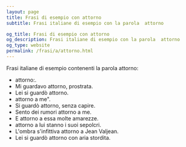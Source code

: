 ```yaml
---
layout: page
title: Frasi di esempio con attorno 
subtitle: Frasi italiane di esempio con la parola  attorno

og_title: Frasi di esempio con attorno 
og_description: Frasi italiane di esempio con la parola  attorno
og_type: website
permalink: /frasi/a/attorno.html
---
```


Frasi italiane di esempio contenenti la parola attorno:


- attorno:.
- Mi guardavo attorno, prostrata.
- Lei si guardò attorno.
- attorno a me".
- Si guardò attorno, senza capire.
- Sento dei rumori attorno a me.
- E attorno a essa molte amarezze.
- attorno a lui stanno i suoi sepolcri.
- L'ombra s'infittiva attorno a Jean Valjean.
- Lei si guardò attorno con aria stordita.
